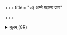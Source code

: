 +++
title = "०३ अग्ने यज्ञस्य प्राण"

+++
<details><summary>मूलम् (GR)</summary>

अग्ने यज्ञस्य प्राण ।  
इदं वेदाम यथेदं भविष्यति स्वाहा ॥
</details>